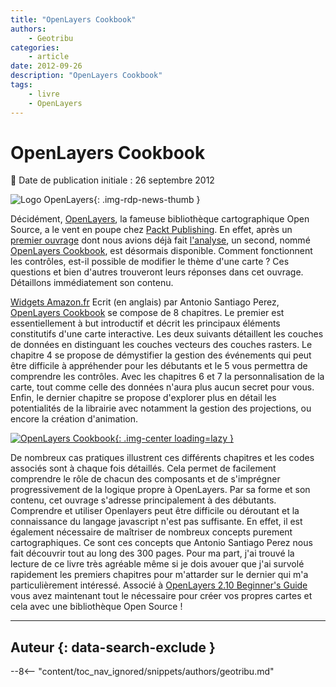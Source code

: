 ```yaml
---
title: "OpenLayers Cookbook"
authors:
    - Geotribu
categories:
    - article
date: 2012-09-26
description: "OpenLayers Cookbook"
tags:
    - livre
    - OpenLayers
---
```


# OpenLayers Cookbook

:calendar: Date de publication initiale : 26 septembre 2012

![Logo OpenLayers](https://cdn.geotribu.fr/img/logos-icones/logiciels_librairies/openlayers.png){: .img-rdp-news-thumb }

Décidément, [OpenLayers](https://openlayers.org/), la fameuse bibliothèque cartographique Open Source, a le vent en poupe chez [Packt Publishing](http://www.packtpub.com/). En effet, après un [premier ouvrage](http://www.packtpub.com/openlayers-2-1-javascript-web-mapping-library-beginners-guide/book) dont nous avions déjà fait [l'analyse](http://geotribu.net/node/430), un second, nommé [OpenLayers Cookbook](http://www.packtpub.com/openlayers-create-gis-web-applications-cookbook/book), est désormais disponible. Comment fonctionnent les contrôles, est-il possible de modifier le thème d'une carte ? Ces questions et bien d'autres trouveront leurs réponses dans cet ouvrage. Détaillons immédiatement son contenu.

[Widgets Amazon.fr](http://ws.amazon.fr/widgets/q?rt=tf_mfw&ServiceVersion=20070822&MarketPlace=FR&ID=V20070822%2FFR%2Fgeotribu-21%2F8001%2F1c9e5d51-ce3b-4796-9862-ab36eda51a5c&Operation=NoScript) Ecrit (en anglais) par Antonio Santiago Perez, [OpenLayers Cookbook](http://www.amazon.fr/gp/product/1849517843/ref=as_li_qf_sp_asin_il_tl?ie=UTF8&tag=geotribu-21&linkCode=as2&camp=1642&creative=6746&creativeASIN=1849517843) se compose de 8 chapitres. Le premier est essentiellement à but introductif et décrit les principaux éléments constitutifs d'une carte interactive. Les deux suivants détaillent les couches de données en distinguant les couches vecteurs des couches rasters. Le chapitre 4 se propose de démystifier la gestion des événements qui peut être difficile à appréhender pour les débutants et le 5 vous permettra de comprendre les contrôles. Avec les chapitres 6 et 7 la personnalisation de la carte, tout comme celle des données n'aura plus aucun secret pour vous. Enfin, le dernier chapitre se propose d'explorer plus en détail les potentialités de la librairie avec notamment la gestion des projections, ou encore la création d'animation.

[![OpenLayers Cookbook](https://cdn.geotribu.fr/img/articles-blog-rdp/articles/2012/7843OS_OpenLayer%20Cookbook_cov_0.jpg "OpenLayers Cookbook"){: .img-center loading=lazy }](http://www.amazon.fr/gp/product/1849517843/ref=as_li_qf_sp_asin_il_tl?ie=UTF8&tag=geotribu-21&linkCode=as2&camp=1642&creative=6746&creativeASIN=1849517843)

De nombreux cas pratiques illustrent ces différents chapitres et les codes associés sont à chaque fois détaillés. Cela permet de facilement comprendre le rôle de chacun des composants et de s'imprégner progressivement de la logique propre à OpenLayers. Par sa forme et son contenu, cet ouvrage s'adresse principalement à des débutants. Comprendre et utiliser Openlayers peut être difficile ou déroutant et la connaissance du langage javascript n'est pas suffisante. En effet, il est également nécessaire de maîtriser de nombreux concepts purement cartographiques. Ce sont ces concepts que Antonio Santiago Perez nous fait découvrir tout au long des 300 pages. Pour ma part, j'ai trouvé la lecture de ce livre très agréable même si je dois avouer que j'ai survolé rapidement les premiers chapitres pour m'attarder sur le dernier qui m'a particulièrement intéressé. Associé à [OpenLayers 2.10 Beginner's Guide](http://www.packtpub.com/openlayers-2-1-javascript-web-mapping-library-beginners-guide/book) vous avez maintenant tout le nécessaire pour créer vos propres cartes et cela avec une bibliothèque Open Source !

----

## Auteur {: data-search-exclude }

--8<-- "content/toc_nav_ignored/snippets/authors/geotribu.md"
